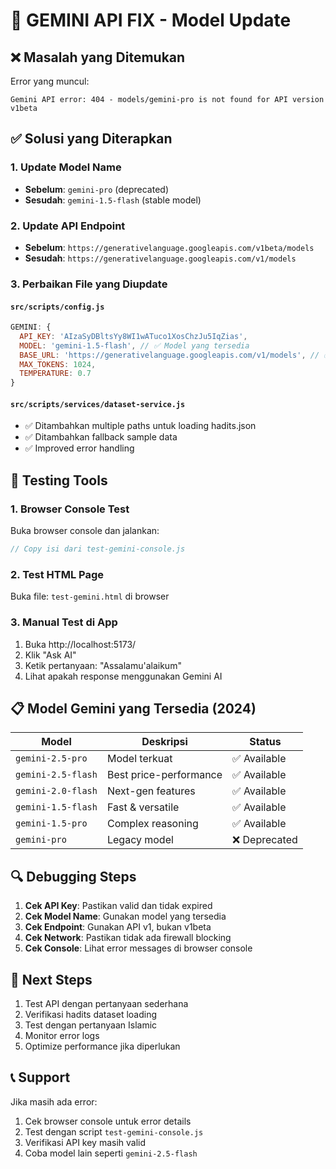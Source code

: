 # 🔧 GEMINI API FIX - Model Update

## ❌ Masalah yang Ditemukan

Error yang muncul:
```
Gemini API error: 404 - models/gemini-pro is not found for API version v1beta
```

## ✅ Solusi yang Diterapkan

### 1. Update Model Name
- **Sebelum**: `gemini-pro` (deprecated)
- **Sesudah**: `gemini-1.5-flash` (stable model)

### 2. Update API Endpoint
- **Sebelum**: `https://generativelanguage.googleapis.com/v1beta/models`
- **Sesudah**: `https://generativelanguage.googleapis.com/v1/models`

### 3. Perbaikan File yang Diupdate

#### `src/scripts/config.js`
```javascript
GEMINI: {
  API_KEY: 'AIzaSyDBltsYy8WI1wATuco1XosChzJu5IqZias',
  MODEL: 'gemini-1.5-flash', // ✅ Model yang tersedia
  BASE_URL: 'https://generativelanguage.googleapis.com/v1/models', // ✅ API v1
  MAX_TOKENS: 1024,
  TEMPERATURE: 0.7
}
```

#### `src/scripts/services/dataset-service.js`
- ✅ Ditambahkan multiple paths untuk loading hadits.json
- ✅ Ditambahkan fallback sample data
- ✅ Improved error handling

## 🧪 Testing Tools

### 1. Browser Console Test
Buka browser console dan jalankan:
```javascript
// Copy isi dari test-gemini-console.js
```

### 2. Test HTML Page
Buka file: `test-gemini.html` di browser

### 3. Manual Test di App
1. Buka http://localhost:5173/
2. Klik "Ask AI" 
3. Ketik pertanyaan: "Assalamu'alaikum"
4. Lihat apakah response menggunakan Gemini AI

## 📋 Model Gemini yang Tersedia (2024)

| Model | Deskripsi | Status |
|-------|-----------|--------|
| `gemini-2.5-pro` | Model terkuat | ✅ Available |
| `gemini-2.5-flash` | Best price-performance | ✅ Available |
| `gemini-2.0-flash` | Next-gen features | ✅ Available |
| `gemini-1.5-flash` | Fast & versatile | ✅ Available |
| `gemini-1.5-pro` | Complex reasoning | ✅ Available |
| `gemini-pro` | Legacy model | ❌ Deprecated |

## 🔍 Debugging Steps

1. **Cek API Key**: Pastikan valid dan tidak expired
2. **Cek Model Name**: Gunakan model yang tersedia
3. **Cek Endpoint**: Gunakan API v1, bukan v1beta
4. **Cek Network**: Pastikan tidak ada firewall blocking
5. **Cek Console**: Lihat error messages di browser console

## 🚀 Next Steps

1. Test API dengan pertanyaan sederhana
2. Verifikasi hadits dataset loading
3. Test dengan pertanyaan Islamic
4. Monitor error logs
5. Optimize performance jika diperlukan

## 📞 Support

Jika masih ada error:
1. Cek browser console untuk error details
2. Test dengan script `test-gemini-console.js`
3. Verifikasi API key masih valid
4. Coba model lain seperti `gemini-2.5-flash`